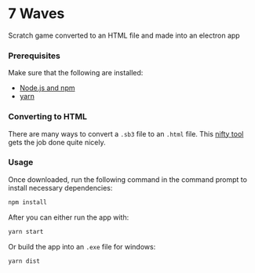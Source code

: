 # 7 Waves
Scratch game converted to an HTML file and made into an electron app

### Prerequisites
Make sure that the following are installed:
- [Node.js and npm](https://www.npmjs.com/get-npm)
- [yarn](https://yarnpkg.com/)

### Converting to HTML
There are many ways to convert a `.sb3` file to an `.html` file. This [nifty tool](https://sheeptester.github.io/htmlifier/) gets the job done quite nicely.

### Usage
Once downloaded, run the following command in the command prompt to install necessary dependencies:
```bash
npm install
```

After you can either run the app with:
```bash
yarn start
```

Or build the app into an `.exe` file for windows:
```bash
yarn dist
```
